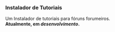 ### Instalador de Tutoriais

Um Instalador de tutoriais para fóruns forumeiros.  
**Atualmente, em _desenvolvimento_.**
